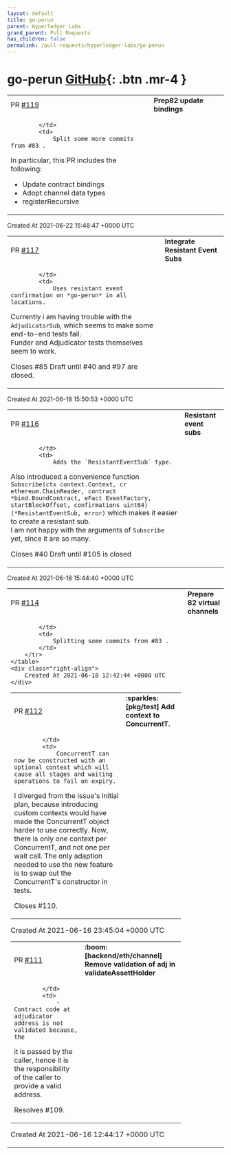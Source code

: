 ```yaml
---
layout: default
title: go-perun
parent: Hyperledger Labs
grand_parent: Pull Requests
has_children: false
permalink: /pull-requests/hyperledger-labs/go-perun
---
```


# go-perun <span class="fs-3 right-align">[GitHub](https://github.com/hyperledger-labs/go-perun){: .btn .mr-4 }</span>


<div>
    <table>
        <tr>
            <td>
                PR <a href="https://github.com/hyperledger-labs/go-perun/pull/119" class=".btn">#119</a>
            </td>
            <td>
                <b>
                    Prep82 update bindings
                </b>
            </td>
        </tr>
        <tr>
            <td>
                
            </td>
            <td>
                Split some more commits from #83 .

In particular, this PR includes the following:
- Update contract bindings
- Adopt channel data types
- registerRecursive
            </td>
        </tr>
    </table>
    <div class="right-align">
        Created At 2021-06-22 15:46:47 +0000 UTC
    </div>
</div>

<div>
    <table>
        <tr>
            <td>
                PR <a href="https://github.com/hyperledger-labs/go-perun/pull/117" class=".btn">#117</a>
            </td>
            <td>
                <b>
                    Integrate Resistant Event Subs
                </b>
            </td>
        </tr>
        <tr>
            <td>
                
            </td>
            <td>
                Uses resistant event confirmation on *go-perun* in all locations.  
Currently i am having trouble with the `AdjudicatorSub`, which seems to make some end-to-end tests fail.  
Funder and Adjudicator tests themselves seem to work.

Closes #85 
Draft until #40 and #97 are closed.
            </td>
        </tr>
    </table>
    <div class="right-align">
        Created At 2021-06-18 15:50:53 +0000 UTC
    </div>
</div>

<div>
    <table>
        <tr>
            <td>
                PR <a href="https://github.com/hyperledger-labs/go-perun/pull/116" class=".btn">#116</a>
            </td>
            <td>
                <b>
                    Resistant event subs
                </b>
            </td>
        </tr>
        <tr>
            <td>
                
            </td>
            <td>
                Adds the `ResistantEventSub` type.  
Also introduced a convenience function `Subscribe(ctx context.Context, cr ethereum.ChainReader, contract *bind.BoundContract, eFact EventFactory, startBlockOffset, confirmations uint64) (*ResistantEventSub, error)` which makes it easier to create a resistant sub.  
I am not happy with the arguments of `Subscribe` yet, since it are so many.

Closes #40 
Draft until #105 is closed
            </td>
        </tr>
    </table>
    <div class="right-align">
        Created At 2021-06-18 15:44:40 +0000 UTC
    </div>
</div>

<div>
    <table>
        <tr>
            <td>
                PR <a href="https://github.com/hyperledger-labs/go-perun/pull/114" class=".btn">#114</a>
            </td>
            <td>
                <b>
                    Prepare 82 virtual channels
                </b>
            </td>
        </tr>
        <tr>
            <td>
                
            </td>
            <td>
                Splitting some commits from #83 .
            </td>
        </tr>
    </table>
    <div class="right-align">
        Created At 2021-06-18 12:42:44 +0000 UTC
    </div>
</div>

<div>
    <table>
        <tr>
            <td>
                PR <a href="https://github.com/hyperledger-labs/go-perun/pull/112" class=".btn">#112</a>
            </td>
            <td>
                <b>
                    :sparkles: [pkg/test] Add context to ConcurrentT.
                </b>
            </td>
        </tr>
        <tr>
            <td>
                
            </td>
            <td>
                ConcurrentT can now be constructed with an optional context which will cause all stages and waiting operations to fail on expiry.
I diverged from the issue's initial plan, because introducing custom contexts would have made the ConcurrentT object harder to use correctly. Now, there is only one context per ConcurrentT, and not one per wait call. The only adaption needed to use the new feature is to swap out the ConcurrentT's constructor in tests.

Closes #110.
            </td>
        </tr>
    </table>
    <div class="right-align">
        Created At 2021-06-16 23:45:04 +0000 UTC
    </div>
</div>

<div>
    <table>
        <tr>
            <td>
                PR <a href="https://github.com/hyperledger-labs/go-perun/pull/111" class=".btn">#111</a>
            </td>
            <td>
                <b>
                    :boom: [backend/eth/channel] Remove validation of adj in validateAssettHolder
                </b>
            </td>
        </tr>
        <tr>
            <td>
                
            </td>
            <td>
                - Contract code at adjudicator address is not validated because, the
  it is passed by the caller, hence it is the responsibility of the
  caller to provide a valid address.

Resolves #109.
            </td>
        </tr>
    </table>
    <div class="right-align">
        Created At 2021-06-16 12:44:17 +0000 UTC
    </div>
</div>

